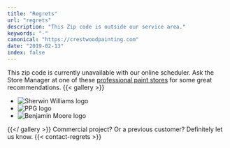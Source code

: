 ```yaml
--- 
title: "Regrets"
url: "regrets"
description: "This Zip code is outside our service area."
keywords: "-"
canonical: "https://crestwoodpainting.com"
date: "2019-02-13"
index: false
--- 
```


This zip code is currently unavailable with our online scheduler. Ask the Store Manager at one of these [professional paint stores](https://www.google.com/search?q=paint+stores+kansas+city) for some great recommendations.
{{< gallery >}}

- ![Sherwin Williams logo](/images/logosq-SW100.webp)
- ![PPG logo](/images/Logo-sq-PPG100.webp)
- ![Benjamin Moore logo](/images/logosqBM100.webp)

{{</ gallery >}}
Commercial project? Or a previous customer?
Definitely let us know.
{{< contact-regrets >}}
